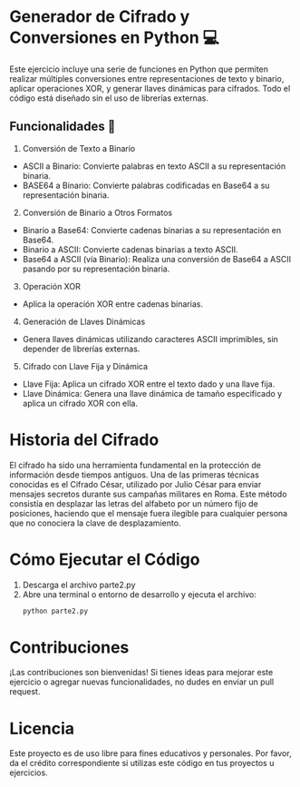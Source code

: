 # Generador de Cifrado y Conversiones en Python 💻
Este ejercicio incluye una serie de funciones en Python que permiten realizar múltiples conversiones entre representaciones de texto y binario, aplicar operaciones XOR, y generar llaves dinámicas para cifrados. Todo el código está diseñado sin el uso de librerías externas.
## Funcionalidades 🧠
1. Conversión de Texto a Binario
- ASCII a Binario: Convierte palabras en texto ASCII a su representación binaria.
- BASE64 a Binario: Convierte palabras codificadas en Base64 a su representación binaria.

2. Conversión de Binario a Otros Formatos
- Binario a Base64: Convierte cadenas binarias a su representación en Base64.
- Binario a ASCII: Convierte cadenas binarias a texto ASCII.
- Base64 a ASCII (vía Binario): Realiza una conversión de Base64 a ASCII pasando por su representación binaria.

3. Operación XOR
- Aplica la operación XOR entre cadenas binarias.

4. Generación de Llaves Dinámicas
- Genera llaves dinámicas utilizando caracteres ASCII imprimibles, sin depender de librerías externas.

5. Cifrado con Llave Fija y Dinámica
- Llave Fija: Aplica un cifrado XOR entre el texto dado y una llave fija.
- Llave Dinámica: Genera una llave dinámica de tamaño especificado y aplica un cifrado XOR con ella.

# Historia del Cifrado
El cifrado ha sido una herramienta fundamental en la protección de información desde tiempos antiguos. Una de las primeras técnicas conocidas es el Cifrado César, utilizado por Julio César para enviar mensajes secretos durante sus campañas militares en Roma. Este método consistía en desplazar las letras del alfabeto por un número fijo de posiciones, haciendo que el mensaje fuera ilegible para cualquier persona que no conociera la clave de desplazamiento.

# Cómo Ejecutar el Código
1. Descarga el archivo parte2.py
2. Abre una terminal o entorno de desarrollo y ejecuta el archivo:
   ```python
   python parte2.py
   ```
# Contribuciones
¡Las contribuciones son bienvenidas! Si tienes ideas para mejorar este ejercicio o agregar nuevas funcionalidades, no dudes en enviar un pull request.

# Licencia
Este proyecto es de uso libre para fines educativos y personales. Por favor, da el crédito correspondiente si utilizas este código en tus proyectos u ejercicios.

   
